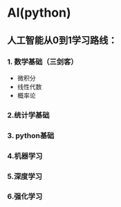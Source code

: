 # AI(python)
## 人工智能从0到1学习路线：
### 1. 数学基础（三剑客）
  - 微积分
  - 线性代数
  - 概率论
### 2.统计学基础
### 3. python基础
### 4.机器学习
### 5.深度学习
### 6.强化学习
